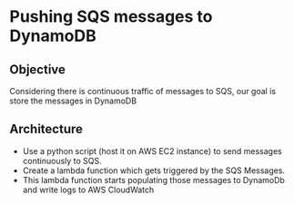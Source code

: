 # Pushing SQS messages to DynamoDB
## Objective
Considering there is continuous traffic of messages to SQS, our goal is store the messages in DynamoDB
## Architecture
* Use a python script (host it on AWS EC2 instance) to send messages continuously to SQS.
* Create a lambda function which gets triggered by the SQS Messages. 
* This lambda function starts populating those messages to DynamoDb and write logs to AWS CloudWatch
